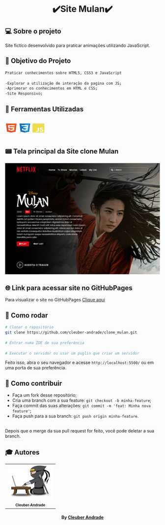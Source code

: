 <h1 align="center"> 
 ✔️Site Mulan✔️
</h1>

## 💻 Sobre o projeto

Site fictíco desenvolvido para praticar animações utilizando JavaScript.

## :dart: Objetivo do Projeto

```bash
Praticar conhecimentos sobre HTML5, CSS3 e JavaScript

-Explorar a utilização de interação da pagina com JS;
-Aprimorar os conhecimentos em HTML e CSS;
-Site Responsivo;

```
## :wrench: Ferramentas Utilizadas

<div style="display: inline_block"> <br>  
  <img align="center" alt="cleuber-HTML" height="30" width="40" src="https://raw.githubusercontent.com/devicons/devicon/master/icons/html5/html5-original.svg">
  <img align="center" alt="cleuber-CSS" height="30" width="40" src="https://raw.githubusercontent.com/devicons/devicon/master/icons/css3/css3-original.svg">
  <img align="center" alt="cleuber-Js" height="30" width="40" src="https://raw.githubusercontent.com/devicons/devicon/master/icons/javascript/javascript-plain.svg">  
</div> <br> 


## :pager: Tela principal da Site clone Mulan

 <img src="https://github.com/cleuber-andrade/clone_mulan/blob/main/assets/img/mulan.jpg" alt="Tela Principal">

## :globe_with_meridians: Link para acessar site no GitHubPages

Para visualizar o site no GitHubPages <a href="https://cleuber-andrade.github.io/clone_mulan/" target="_blank">Clique aqui</a>

## 👷 Como rodar

```bash
# Clonar o repositório
git clone https://github.com/cleuber-andrade/clone_mulan.git

# Entrar numa IDE de sua preferência 

# Executar o servidor ou usar um puglin que criar um servidor

```

Feito isso, abra o seu navegador e acesse `http://localhost:5500/`
ou em uma porta de sua preferência.

 ## 🤔 Como contribuir <br/>

- Faça um fork desse repositório; <br/>
- Cria uma branch com a sua feature: `git checkout -b minha-feature`;<br/>
- Faça commit das suas alterações: `git commit -m 'feat: Minha nova feature'`; <br/>
- Faça push para a sua branch: `git push origin minha-feature`.<br/>
<br/>
Depois que o merge da sua pull request for feito, você pode deletar a sua branch. <br/>


## :mortar_board: Autores

<table align="center">
    <tr>
        <td align="center">
            <a href="https://github.com/cleuber-andrade">
                <img src="https://raw.githubusercontent.com/cleuber-andrade/cleuber-andrade/main/ninja.png" width="150px;" alt="ninja" />
                <br />
                <sub><b>Cleuber Andrade</b></sub>
            </a>
        </td>    
    </tr>
</table>
<h4 align="center">
  By  <a href="https://www.linkedin.com/in/cleuber-andrade-b8955420b/" target="_blank"> Cleuber Andrade </a>
</h4>
